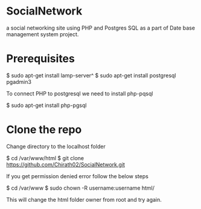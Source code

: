 # SocialNetwork
a social networking site using PHP and Postgres SQL as a part of Date base management system project.

# Prerequisites

$ sudo apt-get install lamp-server^
$ sudo apt-get install postgresql pgadmin3

To connect PHP to postgresql we need to install php-pqsql

$ sudo apt-get install php-pgsql

# Clone the repo

Change directory to the localhost folder
 
$ cd /var/www/html
$ git clone https://github.com/Chirath02/SocialNetwork.git

If you get permission denied error follow the below steps 

$ cd /var/www
$ sudo chown -R username:username html/

This will change the html folder owner from root and try again.